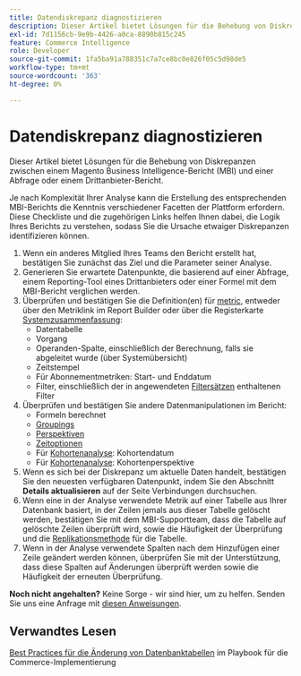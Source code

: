 ```yaml
---
title: Datendiskrepanz diagnostizieren
description: Dieser Artikel bietet Lösungen für die Behebung von Diskrepanzen zwischen einem Magento Business Intelligence-Bericht (MBI) und einer Abfrage oder einem Drittanbieter-Bericht.
exl-id: 7d1156cb-9e9b-4426-a0ca-8890b815c245
feature: Commerce Intelligence
role: Developer
source-git-commit: 1fa5ba91a788351c7a7ce8bc0e826f05c5d98de5
workflow-type: tm+mt
source-wordcount: '363'
ht-degree: 0%

---
```


# Datendiskrepanz diagnostizieren

Dieser Artikel bietet Lösungen für die Behebung von Diskrepanzen zwischen einem Magento Business Intelligence-Bericht (MBI) und einer Abfrage oder einem Drittanbieter-Bericht.

Je nach Komplexität Ihrer Analyse kann die Erstellung des entsprechenden MBI-Berichts die Kenntnis verschiedener Facetten der Plattform erfordern. Diese Checkliste und die zugehörigen Links helfen Ihnen dabei, die Logik Ihres Berichts zu verstehen, sodass Sie die Ursache etwaiger Diskrepanzen identifizieren können.

1. Wenn ein anderes Mitglied Ihres Teams den Bericht erstellt hat, bestätigen Sie zunächst das Ziel und die Parameter seiner Analyse.
1. Generieren Sie erwartete Datenpunkte, die basierend auf einer Abfrage, einem Reporting-Tool eines Drittanbieters oder einer Formel mit dem MBI-Bericht verglichen werden.
1. Überprüfen und bestätigen Sie die Definition(en) für [metric](https://experienceleague.adobe.com/docs/commerce-business-intelligence/mbi/build/reports/ess-manage-data-metrics.html), entweder über den Metriklink im Report Builder oder über die Registerkarte [Systemzusammenfassung](https://support.magento.com/hc/en-us/articles/360016730971-Understand-View-definitions-of-metrics-filters-columns-and-column-references-in-the-System-Summary):
   * Datentabelle
   * Vorgang
   * Operanden-Spalte, einschließlich der Berechnung, falls sie abgeleitet wurde (über Systemübersicht)
   * Zeitstempel
   * Für Abonnementmetriken: Start- und Enddatum
   * Filter, einschließlich der in angewendeten [Filtersätzen](https://experienceleague.adobe.com/docs/commerce-business-intelligence/mbi/build/reports/ess-manage-data-filters.html) enthaltenen Filter
1. Überprüfen und bestätigen Sie andere Datenmanipulationen im Bericht:
   * Formeln berechnet
   * [Groupings](https://experienceleague.adobe.com/docs/commerce-business-intelligence/mbi/tutorials/using-visual-report-builder.html#groupby)
   * [Perspektiven](https://experienceleague.adobe.com/docs/commerce-business-intelligence/mbi/tutorials/using-visual-report-builder.html)
   * [Zeitoptionen](https://experienceleague.adobe.com/docs/commerce-business-intelligence/mbi/tutorials/using-visual-report-builder.html)
   * Für [Kohortenanalyse](https://support.magento.com/hc/en-us/articles/360016504632-Create-cohort-analysis): Kohortendatum
   * Für [Kohortenanalyse](https://support.magento.com/hc/en-us/articles/360016504632-Create-cohort-analysis): Kohortenperspektive
1. Wenn es sich bei der Diskrepanz um aktuelle Daten handelt, bestätigen Sie den neuesten verfügbaren Datenpunkt, indem Sie den Abschnitt **Details aktualisieren** auf der Seite Verbindungen durchsuchen.
1. Wenn eine in der Analyse verwendete Metrik auf einer Tabelle aus Ihrer Datenbank basiert, in der Zeilen jemals aus dieser Tabelle gelöscht werden, bestätigen Sie mit dem MBI-Supportteam, dass die Tabelle auf gelöschte Zeilen überprüft wird, sowie die Häufigkeit der Überprüfung und die [Replikationsmethode](https://experienceleague.adobe.com/docs/commerce-business-intelligence/mbi/best-practices/data/opt-db-analysis.html) für die Tabelle.
1. Wenn in der Analyse verwendete Spalten nach dem Hinzufügen einer Zeile geändert werden können, überprüfen Sie mit der Unterstützung, dass diese Spalten auf Änderungen überprüft werden [](https://experienceleague.adobe.com/docs/commerce-business-intelligence/mbi/analyze/warehouse-manager/cfg-data-rechecks.html) sowie die Häufigkeit der erneuten Überprüfung.

**Noch nicht angehalten?** Keine Sorge - wir sind hier, um zu helfen. Senden Sie uns eine Anfrage mit [diesen Anweisungen](/help/troubleshooting/miscellaneous/mbi-data-discrepancies.md).

## Verwandtes Lesen

[Best Practices für die Änderung von Datenbanktabellen](https://experienceleague.adobe.com/en/docs/commerce-operations/implementation-playbook/best-practices/development/modifying-core-and-third-party-tables#why-adobe-recommends-avoiding-modifications) im Playbook für die Commerce-Implementierung
